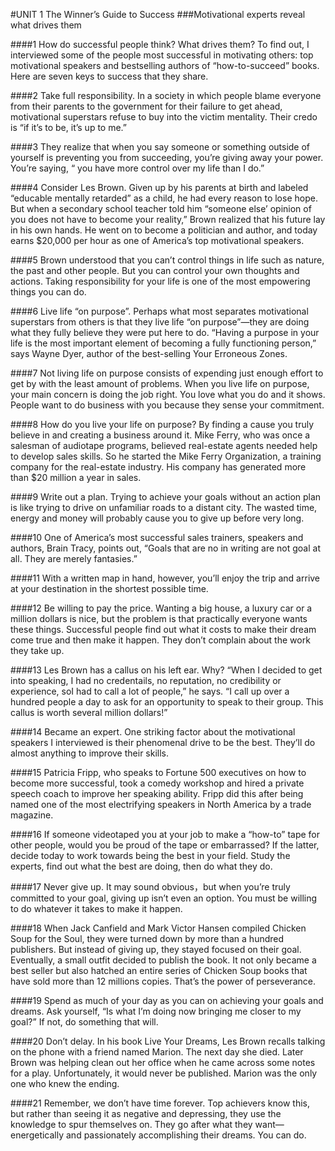 #UNIT 1  The Winner’s Guide to Success
###Motivational experts reveal what drives them

####1	How do successful people think? What drives them? To find out, I interviewed some of the people most successful in motivating others: top motivational speakers and bestselling authors of “how-to-succeed” books. Here are seven keys to success that they share. 


####2	Take full responsibility. In a society in which people blame everyone from their parents to the government for their failure to get ahead, motivational superstars refuse to buy into the victim mentality. Their credo is “if it’s to be, it’s up to me.”


####3	They realize that when you say someone or something outside of yourself is preventing you from succeeding, you’re giving away your power. You’re saying, “ you have more control over my life than I do.”


####4	Consider Les Brown. Given up by his parents at birth and labeled “educable mentally retarded” as a child, he had every reason to lose hope. But when a secondary school teacher told him “someone else’ opinion of you does not have to become your reality,” Brown realized that his future lay in his own hands. He went on to become a politician and author, and today earns $20,000 per hour as one of America’s top motivational speakers.

 
####5	Brown understood that you can’t control things in life such as nature, the past and other people. But you can control your own thoughts and actions. Taking responsibility for your life is one of the most empowering things you can do.


####6	Live life “on purpose”. Perhaps what most separates motivational superstars from others is that they live life “on purpose”—they are doing what they fully believe they were put here to do. “Having a purpose in your life is the most important element of becoming a fully functioning person,” says Wayne Dyer, author of the best-selling Your Erroneous Zones.

      
####7	Not living life on purpose consists of expending just enough effort to get by with the least amount of problems. When you live life on purpose, your main concern is doing the job right. You love what you do and it shows. People want to do business with you because they sense your commitment.


####8	How do you live your life on purpose? By finding a cause you truly believe in and creating a business around it. Mike Ferry, who was once a salesman of audiotape programs, believed real-estate agents needed help to develop sales skills. So he started the Mike Ferry Organization, a training company for the real-estate industry. His company has generated more than $20 million a year in sales.


####9	Write out a plan. Trying to achieve your goals without an action plan is like trying to drive on unfamiliar roads to a distant city. The wasted time, energy and money will probably cause you to give up before very long.


####10	One of America’s most successful sales trainers, speakers and authors, Brain Tracy, points out, “Goals that are no in writing are not goal at all. They are merely fantasies.”

    
####11	With a written map in hand, however, you’ll enjoy the trip and arrive at your destination in the shortest possible time.

     
####12	Be willing to pay the price. Wanting a big house, a luxury car or a million dollars is nice, but the problem is that practically everyone wants these things. Successful people find out what it costs to make their dream come true and then make it happen. They don’t complain about the work they take up.

     
####13	Les Brown has a callus on his left ear. Why?  “When I decided to get into speaking, I had no credentails, no reputation, no credibility or experience, soI had to call a lot of people,” he says. “I call up over a hundred people a day to ask for an opportunity to speak to their group. This callus is worth several million dollars!”

     
####14	Became an expert. One striking factor about the motivational speakers I interviewed is their phenomenal drive to be the best. They’ll do almost anything to improve their skills.

     
####15	Patricia Fripp, who speaks to Fortune 500 executives on how to become more successful, took a comedy workshop and hired a private speech coach to improve her speaking ability. Fripp did this after being named one of the most electrifying speakers in North America by a trade magazine.

   
####16	If someone videotaped you at your job to make a “how-to” tape for other people, would you be proud of the tape or embarrassed? If the latter, decide today to work towards being the best in your field. Study the experts, find out what the best are doing, then do what they do.

     

####17	Never give up. It may sound obvious，but when you’re truly committed to your goal, giving up isn’t even an option. You must be willing to do whatever it takes to make it happen.

      
####18	When Jack Canfield and Mark Victor Hansen compiled Chicken Soup for the Soul, they were turned down by more than a hundred publishers. But instead of giving up, they stayed focused on their goal. Eventually, a small outfit decided to publish the book. It not only became a best seller but also hatched an entire series of Chicken Soup books that have sold more than 12 millions copies. That’s the power of perseverance.

     

####19	Spend as much of your day as you can on achieving your goals and dreams. Ask yourself, “Is what I’m doing now bringing me closer to my goal?” If not, do something that will.

      
####20	Don’t delay. In his book Live Your Dreams, Les Brown recalls talking on the phone with a friend named Marion. The next day she died. Later Brown was helping clean out her office when he came across some notes for a play. Unfortunately, it would never be published. Marion was the only one who knew the ending.

      
####21	Remember, we don’t have time forever. Top achievers know this, but rather than seeing it as negative and depressing, they use the knowledge to spur themselves on. They go after what they want—energetically and passionately accomplishing their dreams. You can do.

     
